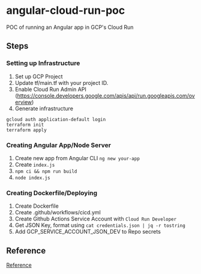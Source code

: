 # angular-cloud-run-poc
POC of running an Angular app in GCP's Cloud Run

## Steps

### Setting up Infrastructure

1. Set up GCP Project
2. Update tf/main.tf with your project ID.
3. Enable Cloud Run Admin API (https://console.developers.google.com/apis/api/run.googleapis.com/overview)
4. Generate infrastructure
```
gcloud auth application-default login
terraform init
terraform apply
```

### Creating Angular App/Node Server

1. Create new app from Angular CLI `ng new your-app`
2. Create `index.js`
3. `npm ci && npm run build`
4. `node index.js`

### Creating Dockerfile/Deploying

1. Create Dockerfile
2. Create .github/workflows/cicd.yml
3. Create Github Actions Service Account with `Cloud Run Developer`
4. Get JSON Key, format using `cat credentials.json | jq -r tostring`
5. Add GCP_SERVICE_ACCOUNT_JSON_DEV to Repo secrets

## Reference

[Reference](https://medium.com/@larry_nguyen/how-to-deploy-angular-application-on-google-cloud-run-c6d472e07bd5)